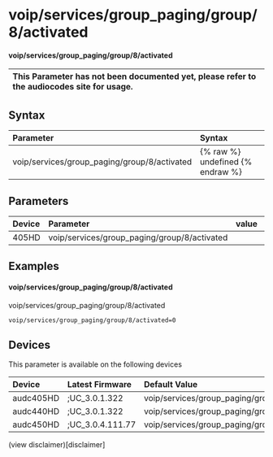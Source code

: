 ﻿---
description: voip/services/group_paging/group/8/activated
search: false
---

# voip/services/group_paging/group/8/activated

#### voip/services/group_paging/group/8/activated


| This Parameter has not been documented yet, please refer to the audiocodes site for usage.  |
| :--- |

## Syntax
| Parameter | Syntax |
| :--- | :--- |
|voip/services/group_paging/group/8/activated | {% raw %} undefined {% endraw %} |

## Parameters
|Device|Parameter|value|Description|
|:---|:---|:---|:---|
| 405HD | voip/services/group_paging/group/8/activated |  |  |

## Examples
#### voip/services/group_paging/group/8/activated

voip/services/group_paging/group/8/activated

```
voip/services/group_paging/group/8/activated=0
```

## Devices
This parameter is available on the following devices

| Device | Latest Firmware | Default Value |
|:---|:---|:---|
| audc405HD | ;UC_3.0.1.322 | voip/services/group_paging/group/8/activated=0 
| audc440HD | ;UC_3.0.1.322 | voip/services/group_paging/group/8/activated=0 
| audc450HD | ;UC_3.0.4.111.77 | voip/services/group_paging/group/8/activated=0 

(view disclaimer)[disclaimer]
